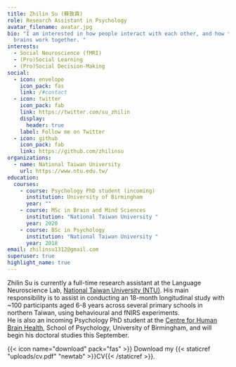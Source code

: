 ```yaml
---
title: Zhilin Su (蘇致霖)
role: Research Assistant in Psychology
avatar_filename: avatar.jpg
bio: "I am interested in how people interact with each other, and how their
  brains work together. "
interests:
  - Social Neuroscience (fMRI)
  - (Pro)Social Learning
  - (Pro)Social Decision-Making
social:
  - icon: envelope
    icon_pack: fas
    link: /#contact
  - icon: twitter
    icon_pack: fab
    link: https://twitter.com/su_zhilin
    display:
      header: true
    label: Follow me on Twitter
  - icon: github
    icon_pack: fab
    link: https://github.com/zhilinsu
organizations:
  - name: National Taiwan University
    url: https://www.ntu.edu.tw/
education:
  courses:
    - course: Psychology PhD student (incoming)
      institution: University of Birmingham
      year: ""
    - course: MSc in Brain and Mind Sciences
      institution: "National Taiwan University "
      year: 2020
    - course: BSc in Psychology
      institution: "National Taiwan University "
      year: 2018
email: zhilinsu1312@gmail.com
superuser: true
highlight_name: true
---
```

Zhilin Su is currently a full-time research assistant at the Language Neuroscience Lab, [National Taiwan University (NTU)](https://www.ntu.edu.tw/). His main responsibility is to assist in conducting an 18-month longitudinal study with ~100 participants aged 6-8 years across several primary schools in northern Taiwan, using behavioural and fNIRS experiments.\
He is also an incoming Psychology PhD student at the [Centre for Human Brain Health](https://www.birmingham.ac.uk/research/centre-for-human-brain-health/index.aspx), School of Psychology, University of Birmingham, and will begin his doctoral studies this September. 

{{< icon name="download" pack="fas" >}} Download my  {{< staticref "uploads/cv.pdf" "newtab" >}}CV{{< /staticref >}}.
